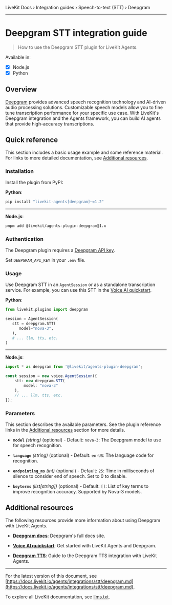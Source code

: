 LiveKit Docs › Integration guides › Speech-to-text (STT) › Deepgram

---

# Deepgram STT integration guide

> How to use the Deepgram STT plugin for LiveKit Agents.

Available in:
- [x] Node.js
- [x] Python

## Overview

[Deepgram](https://deepgram.com/) provides advanced speech recognition technology and AI-driven audio processing solutions. Customizable speech models allow you to fine tune transcription performance for your specific use case. With LiveKit's Deepgram integration and the Agents framework, you can build AI agents that provide high-accuracy transcriptions.

## Quick reference

This section includes a basic usage example and some reference material. For links to more detailed documentation, see [Additional resources](#additional-resources).

### Installation

Install the plugin from PyPI:

**Python**:

```bash
pip install "livekit-agents[deepgram]~=1.2"

```

---

**Node.js**:

```bash
pnpm add @livekit/agents-plugin-deepgram@1.x

```

### Authentication

The Deepgram plugin requires a [Deepgram API key](https://console.deepgram.com/).

Set `DEEPGRAM_API_KEY` in your `.env` file.

### Usage

Use Deepgram STT in an `AgentSession` or as a standalone transcription service. For example, you can use this STT in the [Voice AI quickstart](https://docs.livekit.io/agents/start/voice-ai.md).

**Python**:

```python
from livekit.plugins import deepgram

session = AgentSession(
   stt = deepgram.STT(
      model="nova-3",
   ),
   # ... llm, tts, etc.
)

```

---

**Node.js**:

```typescript
import * as deepgram from '@livekit/agents-plugin-deepgram';

const session = new voice.AgentSession({
    stt: new deepgram.STT(
        model: "nova-3"
    ),
    // ... llm, tts, etc.
});

```

### Parameters

This section describes the available parameters. See the plugin reference links in the [Additional resources](#additional-resources) section for more details.

- **`model`** _(string)_ (optional) - Default: `nova-3`: The Deepgram model to use for speech recognition.

- **`language`** _(string)_ (optional) - Default: `en-US`: The language code for recognition.

- **`endpointing_ms`** _(int)_ (optional) - Default: `25`: Time in milliseconds of silence to consider end of speech. Set to 0 to disable.

- **`keyterms`** _(list[string])_ (optional) - Default: `[]`: List of key terms to improve recognition accuracy. Supported by Nova-3 models.

## Additional resources

The following resources provide more information about using Deepgram with LiveKit Agents.

- **[Deepgram docs](https://developers.deepgram.com/docs)**: Deepgram's full docs site.

- **[Voice AI quickstart](https://docs.livekit.io/agents/start/voice-ai.md)**: Get started with LiveKit Agents and Deepgram.

- **[Deepgram TTS](https://docs.livekit.io/agents/integrations/tts/deepgram.md)**: Guide to the Deepgram TTS integration with LiveKit Agents.

---


For the latest version of this document, see [https://docs.livekit.io/agents/integrations/stt/deepgram.md](https://docs.livekit.io/agents/integrations/stt/deepgram.md).

To explore all LiveKit documentation, see [llms.txt](https://docs.livekit.io/llms.txt).